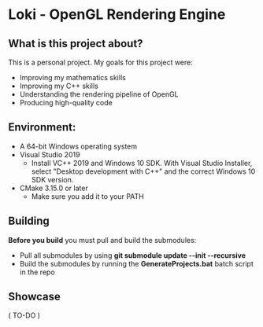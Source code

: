 # Loki - OpenGL Rendering Engine

## What is this project about?
This is a personal project. My goals for this project were:
* Improving my mathematics skills
* Improving my C++ skills
* Understanding the rendering pipeline of OpenGL
* Producing high-quality code

## Environment:
* A 64-bit Windows operating system
* Visual Studio 2019
  * Install VC++ 2019 and Windows 10 SDK. With Visual Studio Installer, select "Desktop development with C++" and the correct Windows 10 SDK version.
* CMake 3.15.0 or later
  * Make sure you add it to your PATH
  
## Building

**Before you build** you must pull and build the submodules:
* Pull all submodules by using **git submodule update --init --recursive**
* Build the submodules by running the **GenerateProjects.bat** batch script in the repo

## Showcase
( TO-DO )
